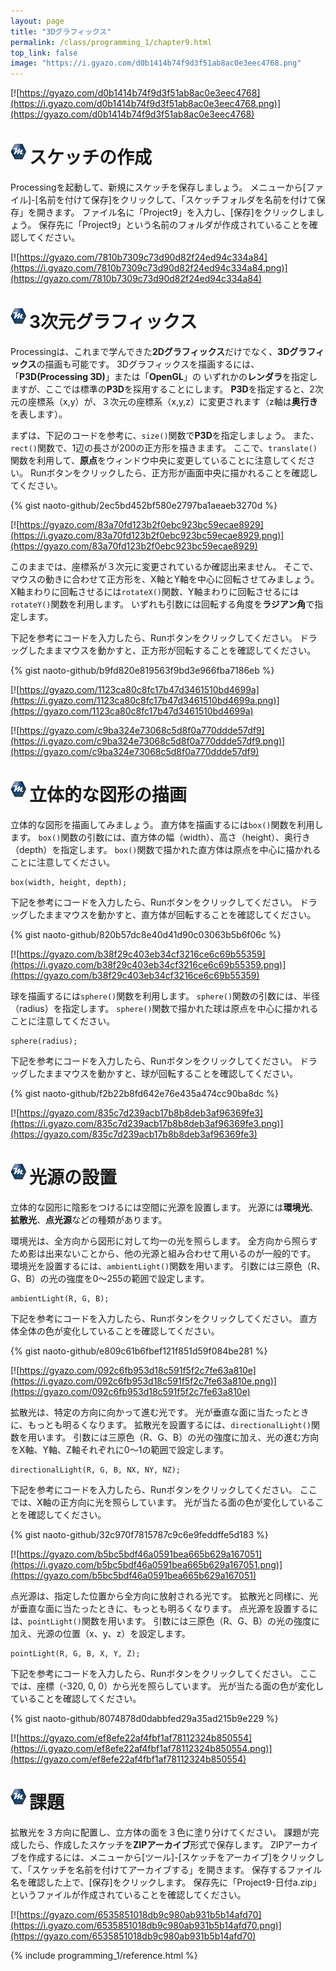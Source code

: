 ```yaml
---
layout: page
title: "3Dグラフィックス"
permalink: /class/programming_1/chapter9.html
top_link: false
image: "https://i.gyazo.com/d0b1414b74f9d3f51ab8ac0e3eec4768.png"
---
```


[![https://gyazo.com/d0b1414b74f9d3f51ab8ac0e3eec4768](https://i.gyazo.com/d0b1414b74f9d3f51ab8ac0e3eec4768.png)](https://gyazo.com/d0b1414b74f9d3f51ab8ac0e3eec4768)

# <img style="margin-right:5px;margin-bottom:7px" src="/favicon/favicon-25x25.png">スケッチの作成

Processingを起動して、新規にスケッチを保存しましょう。
メニューから[ファイル]-[名前を付けて保存]をクリックして、「スケッチフォルダを名前を付けて保存」を開きます。
ファイル名に「Project9」を入力し、[保存]をクリックしましょう。
保存先に「Project9」という名前のフォルダが作成されていることを確認してください。

[![https://gyazo.com/7810b7309c73d90d82f24ed94c334a84](https://i.gyazo.com/7810b7309c73d90d82f24ed94c334a84.png)](https://gyazo.com/7810b7309c73d90d82f24ed94c334a84)

# <img style="margin-right:5px;margin-bottom:7px" src="/favicon/favicon-25x25.png">3次元グラフィックス

Processingは、これまで学んできた**2Dグラフィックス**だけでなく、**3Dグラフィックス**の描画も可能です。
3Dグラフィックスを描画するには、「**P3D(Processing 3D)**」または「**OpenGL**」の
いずれかの**レンダラ**を指定しますが、ここでは標準の**P3D**を採用することにします。
**P3D**を指定すると、2次元の座標系（x,y）が、３次元の座標系（x,y,z）に変更されます（z軸は**奥行き**を表します）。

まずは、下記のコードを参考に、`size()`関数で**P3D**を指定しましょう。
また、`rect()`関数で、1辺の長さが200の正方形を描きまます。
ここで、`translate()`関数を利用して、**原点**をウィンドウ中央に変更していることに注意してください。
Runボタンをクリックしたら、正方形が画面中央に描かれることを確認してください。

{% gist naoto-github/2ec5bd452bf580e2797ba1aeaeb3270d %}

[![https://gyazo.com/83a70fd123b2f0ebc923bc59ecae8929](https://i.gyazo.com/83a70fd123b2f0ebc923bc59ecae8929.png)](https://gyazo.com/83a70fd123b2f0ebc923bc59ecae8929)

このままでは、座標系が３次元に変更されているか確認出来ません。
そこで、マウスの動きに合わせて正方形を、X軸とY軸を中心に回転させてみましょう。
X軸まわりに回転させるには`rotateX()`関数、Y軸まわりに回転させるには`rotateY()`関数を利用します。
いずれも引数には回転する角度を**ラジアン角**で指定します。

下記を参考にコードを入力したら、Runボタンをクリックしてください。
ドラッグしたままマウスを動かすと、正方形が回転することを確認してください。

{% gist naoto-github/b9fd820e819563f9bd3e966fba7186eb %}

[![https://gyazo.com/1123ca80c8fc17b47d3461510bd4699a](https://i.gyazo.com/1123ca80c8fc17b47d3461510bd4699a.png)](https://gyazo.com/1123ca80c8fc17b47d3461510bd4699a)

[![https://gyazo.com/c9ba324e73068c5d8f0a770ddde57df9](https://i.gyazo.com/c9ba324e73068c5d8f0a770ddde57df9.png)](https://gyazo.com/c9ba324e73068c5d8f0a770ddde57df9)

# <img style="margin-right:5px;margin-bottom:7px" src="/favicon/favicon-25x25.png">立体的な図形の描画

立体的な図形を描画してみましょう。
直方体を描画するには`box()`関数を利用します。
`box()`関数の引数には、直方体の幅（width）、高さ（height）、奥行き（depth）を指定します。
`box()`関数で描かれた直方体は原点を中心に描かれることに注意してください。

    box(width, height, depth);

下記を参考にコードを入力したら、Runボタンをクリックしてください。
ドラッグしたままマウスを動かすと、直方体が回転することを確認してください。

{% gist naoto-github/820b57dc8e40d41d90c03063b5b6f06c %}

[![https://gyazo.com/b38f29c403eb34cf3216ce6c69b55359](https://i.gyazo.com/b38f29c403eb34cf3216ce6c69b55359.png)](https://gyazo.com/b38f29c403eb34cf3216ce6c69b55359)

球を描画するには`sphere()`関数を利用します。
`sphere()`関数の引数には、半径（radius）を指定します。
`sphere()`関数で描かれた球は原点を中心に描かれることに注意してください。

    sphere(radius);

下記を参考にコードを入力したら、Runボタンをクリックしてください。
ドラッグしたままマウスを動かすと、球が回転することを確認してください。

{% gist naoto-github/f2b22b8fd642e76e435a474cc90ba8dc %}

[![https://gyazo.com/835c7d239acb17b8b8deb3af96369fe3](https://i.gyazo.com/835c7d239acb17b8b8deb3af96369fe3.png)](https://gyazo.com/835c7d239acb17b8b8deb3af96369fe3)

# <img style="margin-right:5px;margin-bottom:7px" src="/favicon/favicon-25x25.png">光源の設置

立体的な図形に陰影をつけるには空間に光源を設置します。
光源には**環境光**、**拡散光**、**点光源**などの種類があります。

環境光は、全方向から図形に対して均一の光を照らします。
全方向から照らすため影は出来ないことから、他の光源と組み合わせて用いるのが一般的です。
環境光を設置するには、`ambientLight()`関数を用います。
引数には三原色（R、G、B）の光の強度を0～255の範囲で設定します。

    ambientLight(R, G, B);

下記を参考にコードを入力したら、Runボタンをクリックしてください。
直方体全体の色が変化していることを確認してください。

{% gist naoto-github/e809c61b6fbef121f851d59f084be281 %}

[![https://gyazo.com/092c6fb953d18c591f5f2c7fe63a810e](https://i.gyazo.com/092c6fb953d18c591f5f2c7fe63a810e.png)](https://gyazo.com/092c6fb953d18c591f5f2c7fe63a810e)

拡散光は、特定の方向に向かって進む光です。
光が垂直な面に当たったときに、もっとも明るくなります。
拡散光を設置するには、`directionalLight()`関数を用います。
引数には三原色（R、G、B）の光の強度に加え、光の進む方向をX軸、Y軸、Z軸それぞれに0～1の範囲で設定します。

    directionalLight(R, G, B, NX, NY, NZ);

下記を参考にコードを入力したら、Runボタンをクリックしてください。
ここでは、X軸の正方向に光を照らしています。
光が当たる面の色が変化していることを確認してください。

{% gist naoto-github/32c970f7815787c9c6e9feddffe5d183 %}

[![https://gyazo.com/b5bc5bdf46a0591bea665b629a167051](https://i.gyazo.com/b5bc5bdf46a0591bea665b629a167051.png)](https://gyazo.com/b5bc5bdf46a0591bea665b629a167051)

点光源は、指定した位置から全方向に放射される光です。
拡散光と同様に、光が垂直な面に当たったときに、もっとも明るくなります。
点光源を設置するには、`pointLight()`関数を用います。
引数には三原色（R、G、B）の光の強度に加え、光源の位置（x、y、z）を設定します。

    pointLight(R, G, B, X, Y, Z);

下記を参考にコードを入力したら、Runボタンをクリックしてください。
ここでは、座標（-320, 0, 0）から光を照らしています。
光が当たる面の色が変化していることを確認してください。

{% gist naoto-github/8074878d0dabbfed29a35ad215b9e229 %}

[![https://gyazo.com/ef8efe22af4fbf1af78112324b850554](https://i.gyazo.com/ef8efe22af4fbf1af78112324b850554.png)](https://gyazo.com/ef8efe22af4fbf1af78112324b850554)

# <img style="margin-right:5px;margin-bottom:7px" src="/favicon/favicon-25x25.png">課題

拡散光を３方向に配置し、立方体の面を３色に塗り分けてください。
課題が完成したら、作成したスケッチを**ZIPアーカイブ**形式で保存します。
ZIPアーカイブを作成するには、メニューから[ツール]-[スケッチをアーカイブ]をクリックして、「スケッチを名前を付けてアーカイブする」を開きます。
保存するファイル名を確認した上で、[保存]をクリックします。
保存先に「Project9-日付a.zip」というファイルが作成されていることを確認してください。

[![https://gyazo.com/6535851018db9c980ab931b5b14afd70](https://i.gyazo.com/6535851018db9c980ab931b5b14afd70.png)](https://gyazo.com/6535851018db9c980ab931b5b14afd70)

{% include programming_1/reference.html %}